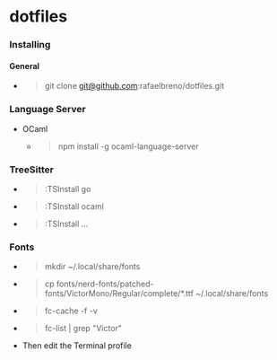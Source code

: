 # dotfiles

### Installing
#### General
- > git clone git@github.com:rafaelbreno/dotfiles.git

### Language Server
- OCaml
  - > npm install -g ocaml-language-server

### TreeSitter
- > :TSInstall go
- > :TSInstall ocaml
- > :TSInstall ...

### Fonts
- > mkdir ~/.local/share/fonts
- > cp fonts/nerd-fonts/patched-fonts/VictorMono/Regular/complete/*.ttf ~/.local/share/fonts
- > fc-cache -f -v
- > fc-list | grep "Victor"
- Then edit the Terminal profile
